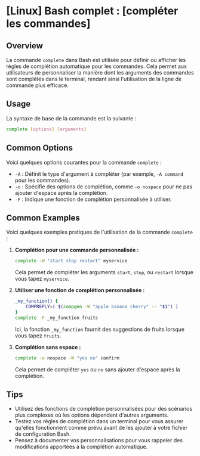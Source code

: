 # [Linux] Bash complet : [compléter les commandes]

## Overview
La commande `complete` dans Bash est utilisée pour définir ou afficher les règles de complétion automatique pour les commandes. Cela permet aux utilisateurs de personnaliser la manière dont les arguments des commandes sont complétés dans le terminal, rendant ainsi l'utilisation de la ligne de commande plus efficace.

## Usage
La syntaxe de base de la commande est la suivante :

```bash
complete [options] [arguments]
```

## Common Options
Voici quelques options courantes pour la commande `complete` :

- `-A` : Définit le type d'argument à compléter (par exemple, `-A command` pour les commandes).
- `-o` : Spécifie des options de complétion, comme `-o nospace` pour ne pas ajouter d'espace après la complétion.
- `-F` : Indique une fonction de complétion personnalisée à utiliser.

## Common Examples
Voici quelques exemples pratiques de l'utilisation de la commande `complete` :

1. **Complétion pour une commande personnalisée :**
   ```bash
   complete -W "start stop restart" myservice
   ```
   Cela permet de compléter les arguments `start`, `stop`, ou `restart` lorsque vous tapez `myservice`.

2. **Utiliser une fonction de complétion personnalisée :**
   ```bash
   _my_function() {
       COMPREPLY=( $(compgen -W "apple banana cherry" -- "$1") )
   }
   complete -F _my_function fruits
   ```
   Ici, la fonction `_my_function` fournit des suggestions de fruits lorsque vous tapez `fruits`.

3. **Complétion sans espace :**
   ```bash
   complete -o nospace -W "yes no" confirm
   ```
   Cela permet de compléter `yes` ou `no` sans ajouter d'espace après la complétion.

## Tips
- Utilisez des fonctions de complétion personnalisées pour des scénarios plus complexes où les options dépendent d'autres arguments.
- Testez vos règles de complétion dans un terminal pour vous assurer qu'elles fonctionnent comme prévu avant de les ajouter à votre fichier de configuration Bash.
- Pensez à documenter vos personnalisations pour vous rappeler des modifications apportées à la complétion automatique.